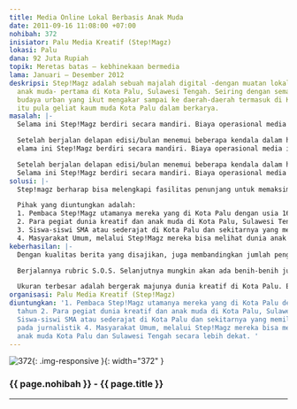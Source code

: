 ```yaml
---
title: Media Online Lokal Berbasis Anak Muda
date: 2011-09-16 11:08:00 +07:00
nohibah: 372
inisiator: Palu Media Kreatif (Step!Magz)
lokasi: Palu
dana: 92 Juta Rupiah
topik: Meretas batas – kebhinekaan bermedia
lama: Januari – Desember 2012
deskripsi: Step!Magz adalah sebuah majalah digital -dengan muatan lokal dan segmen
  anak muda- pertama di Kota Palu, Sulawesi Tengah. Seiring dengan semakin berkembangnya
  budaya urban yang ikut mengakar sampai ke daerah-daerah termasuk di Kota Palu, seperti
  itu pula geliat kaum muda Kota Palu dalam berkarya.
masalah: |-
  Selama ini Step!Magz berdiri secara mandiri. Biaya operasional media ini ditanggung secara sukarela oleh para pegiatnya. Kami menyebut ini sebagai proyek amal, karena melihat kebutuhan media anak muda di Kota Palu.

  Setelah berjalan delapan edisi/bulan menemui beberapa kendala dalam hal operasional, hal itu disebabkan kurangnya fasilitas penunjang seperti bandwith, koneksi internet, kantor sebagai pusat aktivitas dan fasilitas penunjang dilapangan seperti kamera, voice recorder, modem USB.
  elama ini Step!Magz berdiri secara mandiri. Biaya operasional media ini ditanggung secara sukarela oleh para pegiatnya. Kami menyebut ini sebagai proyek amal, karena melihat kebutuhan media anak muda di Kota Palu.

  Setelah berjalan delapan edisi/bulan menemui beberapa kendala dalam hal operasional, hal itu disebabkan kurangnya fasilitas penunjang seperti bandwith, koneksi internet, kantor sebagai pusat aktivitas dan fasilitas penunjang dilapangan seperti kamera, voice recorder, modem USB.
  Selama ini Step!Magz berdiri secara mandiri. Biaya operasional media ini ditanggung secara sukarela oleh para pegiatnya. Kami menyebut ini sebagai proyek amal, karena melihat kebutuhan media anak muda di Kota Palu.
solusi: |-
  Step!magz berharap bisa melengkapi fasilitas penunjang untuk memaksimalkan kinerja baik internal maupun eksternal. Untuk sementara Step!Magz masih mengandalkan fasilitas seadanya, misalnya soal koneksi internet, Step!Magz menggunakan fasilitas free hotspot di Kafe-kafe yang ada di Kota Palu. Alat-alat pelengkap seperti kamera digital, recorder dan lain-lain juga akan memudahkan kami dalam melakukan peliputan. Kantor sebagai pusat aktivitas, juga akan memudahkan koordinasi kami.

  Pihak yang diuntungkan adalah:
  1. Pembaca Step!Magz utamanya mereka yang di Kota Palu dengan usia 16-35 tahun
  2. Para pegiat dunia kreatif dan anak muda di Kota Palu, Sulawesi Tengah
  3. Siswa-siswi SMA atau sederajat di Kota Palu dan sekitarnya yang memiliki ketertarikan pada jurnalistik
  4. Masyarakat Umum, melalui Step!Magz mereka bisa melihat dunia anak muda Kota Palu dan Sulawesi Tengah secara lebih dekat.
keberhasilan: |-
  Dengan kualitas berita yang disajikan, juga membandingkan jumlah pengunjung website sebelum dan sesudah fasilitas penunjang terpenuhi.

  Berjalannya rubric S.O.S. Selanjutnya mungkin akan ada benih-benih jurnalis muda dari program ini, yang bisa diasah lebih lanjut oleh Step!Magz.

  Ukuran terbesar adalah bergerak majunya dunia kreatif di Kota Palu. Berkembangnya aktivitas-aktivitas kesenian seperti: musik, film, design, penulisan, hand-made, clothing dan lain-lain.
organisasi: Palu Media Kreatif (Step!Magz)
diuntungkan: '1. Pembaca Step!Magz utamanya mereka yang di Kota Palu dengan usia 16-35
  tahun 2. Para pegiat dunia kreatif dan anak muda di Kota Palu, Sulawesi Tengah 3.
  Siswa-siswi SMA atau sederajat di Kota Palu dan sekitarnya yang memiliki ketertarikan
  pada jurnalistik 4. Masyarakat Umum, melalui Step!Magz mereka bisa melihat dunia
  anak muda Kota Palu dan Sulawesi Tengah secara lebih dekat. '
---
```


![372](/static/img/hibahcmb/372.png){: .img-responsive }{: width="372" }

### {{ page.nohibah }} - {{ page.title }}

---
